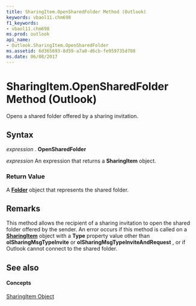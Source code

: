 ```yaml
---
title: SharingItem.OpenSharedFolder Method (Outlook)
keywords: vbaol11.chm698
f1_keywords:
- vbaol11.chm698
ms.prod: outlook
api_name:
- Outlook.SharingItem.OpenSharedFolder
ms.assetid: 6d365693-8d59-a7a0-d6cb-fe959735d708
ms.date: 06/08/2017
---
```



# SharingItem.OpenSharedFolder Method (Outlook)

Opens a shared folder offered by a sharing invitation.


## Syntax

 _expression_ . **OpenSharedFolder**

 _expression_ An expression that returns a **SharingItem** object.


### Return Value

A  **[Folder](Outlook.Folder.md)** object that represents the shared folder.


## Remarks

This method allows the recipient of a sharing invitation to open the shared folder offered by the sender. An error occurs if this method is called on a  **[SharingItem](Outlook.SharingItem.md)** object with a **Type** property value other than **olSharingMsgTypeInvite** or **olSharingMsgTypeInviteAndRequest** , or if Outlook cannot connect to the shared folder.


## See also


#### Concepts


[SharingItem Object](Outlook.SharingItem.md)

